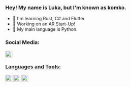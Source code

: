 ### Hey! My name is Luka, but I'm known as komko.

- 🔭 I'm learning Rust, C# and Flutter.
- 🚀 Working on an AR Start-Up!
- 🐍 My main language is Python.

### Social Media:
<a href="https://instagram.com/beedicc"><img align="left" alt="beedicc | Instagram" width="22px" src="https://cdn-icons-png.flaticon.com/512/174/174855.png" />
</br>

### Languages and Tools:
<img align="left" alt="Python" width="22px" src="https://cdn.worldvectorlogo.com/logos/python-5.svg" />
<img align="left" alt="Rust" width="22px" src="https://www.rust-lang.org/logos/rust-logo-128x128-blk.png" />
<img align="left" alt="VS Code" width="22px" src="https://code.visualstudio.com/assets/images/code-stable.png" />

